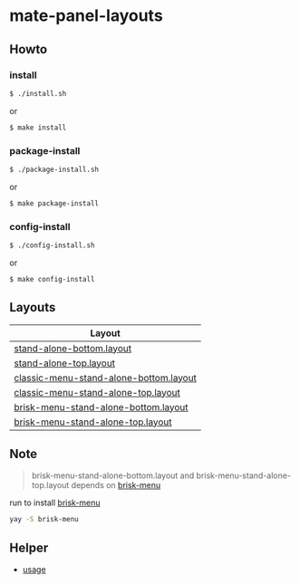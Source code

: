 
# mate-panel-layouts


## Howto


### install

``` sh
$ ./install.sh
```

or

``` sh
$ make install
```


### package-install

``` sh
$ ./package-install.sh
```

or

``` sh
$ make package-install
```


### config-install

``` sh
$ ./config-install.sh
```

or

``` sh
$ make config-install
```

## Layouts

| Layout |
| --- |
| [stand-alone-bottom.layout](config/helper/) |
| [stand-alone-top.layout](config/helper/) |
| [classic-menu-stand-alone-bottom.layout](config/helper/) |
| [classic-menu-stand-alone-top.layout](config/helper/) |
| [brisk-menu-stand-alone-bottom.layout](config/helper/) |
| [brisk-menu-stand-alone-top.layout](config/helper/) |


## Note

> brisk-menu-stand-alone-bottom.layout and brisk-menu-stand-alone-top.layout depends on [brisk-menu](https://aur.archlinux.org/packages/brisk-menu)

run to install [brisk-menu](https://aur.archlinux.org/packages/brisk-menu)

``` sh
yay -S brisk-menu
```

## Helper

* [usage](helper-usage.md)


